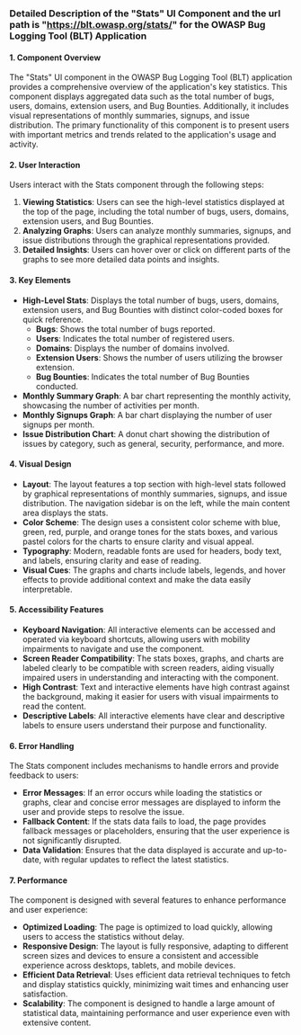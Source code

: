 ### Detailed Description of the "Stats" UI Component and the url path is "https://blt.owasp.org/stats/" for the OWASP Bug Logging Tool (BLT) Application

#### 1. Component Overview
The "Stats" UI component in the OWASP Bug Logging Tool (BLT) application provides a comprehensive overview of the application's key statistics. This component displays aggregated data such as the total number of bugs, users, domains, extension users, and Bug Bounties. Additionally, it includes visual representations of monthly summaries, signups, and issue distribution. The primary functionality of this component is to present users with important metrics and trends related to the application's usage and activity.

#### 2. User Interaction
Users interact with the Stats component through the following steps:
1. **Viewing Statistics**: Users can see the high-level statistics displayed at the top of the page, including the total number of bugs, users, domains, extension users, and Bug Bounties.
2. **Analyzing Graphs**: Users can analyze monthly summaries, signups, and issue distributions through the graphical representations provided.
3. **Detailed Insights**: Users can hover over or click on different parts of the graphs to see more detailed data points and insights.

#### 3. Key Elements
- **High-Level Stats**: Displays the total number of bugs, users, domains, extension users, and Bug Bounties with distinct color-coded boxes for quick reference.
  - **Bugs**: Shows the total number of bugs reported.
  - **Users**: Indicates the total number of registered users.
  - **Domains**: Displays the number of domains involved.
  - **Extension Users**: Shows the number of users utilizing the browser extension.
  - **Bug Bounties**: Indicates the total number of Bug Bounties conducted.
- **Monthly Summary Graph**: A bar chart representing the monthly activity, showcasing the number of activities per month.
- **Monthly Signups Graph**: A bar chart displaying the number of user signups per month.
- **Issue Distribution Chart**: A donut chart showing the distribution of issues by category, such as general, security, performance, and more.

#### 4. Visual Design
- **Layout**: The layout features a top section with high-level stats followed by graphical representations of monthly summaries, signups, and issue distribution. The navigation sidebar is on the left, while the main content area displays the stats.
- **Color Scheme**: The design uses a consistent color scheme with blue, green, red, purple, and orange tones for the stats boxes, and various pastel colors for the charts to ensure clarity and visual appeal.
- **Typography**: Modern, readable fonts are used for headers, body text, and labels, ensuring clarity and ease of reading.
- **Visual Cues**: The graphs and charts include labels, legends, and hover effects to provide additional context and make the data easily interpretable.

#### 5. Accessibility Features
- **Keyboard Navigation**: All interactive elements can be accessed and operated via keyboard shortcuts, allowing users with mobility impairments to navigate and use the component.
- **Screen Reader Compatibility**: The stats boxes, graphs, and charts are labeled clearly to be compatible with screen readers, aiding visually impaired users in understanding and interacting with the component.
- **High Contrast**: Text and interactive elements have high contrast against the background, making it easier for users with visual impairments to read the content.
- **Descriptive Labels**: All interactive elements have clear and descriptive labels to ensure users understand their purpose and functionality.

#### 6. Error Handling
The Stats component includes mechanisms to handle errors and provide feedback to users:
- **Error Messages**: If an error occurs while loading the statistics or graphs, clear and concise error messages are displayed to inform the user and provide steps to resolve the issue.
- **Fallback Content**: If the stats data fails to load, the page provides fallback messages or placeholders, ensuring that the user experience is not significantly disrupted.
- **Data Validation**: Ensures that the data displayed is accurate and up-to-date, with regular updates to reflect the latest statistics.

#### 7. Performance
The component is designed with several features to enhance performance and user experience:
- **Optimized Loading**: The page is optimized to load quickly, allowing users to access the statistics without delay.
- **Responsive Design**: The layout is fully responsive, adapting to different screen sizes and devices to ensure a consistent and accessible experience across desktops, tablets, and mobile devices.
- **Efficient Data Retrieval**: Uses efficient data retrieval techniques to fetch and display statistics quickly, minimizing wait times and enhancing user satisfaction.
- **Scalability**: The component is designed to handle a large amount of statistical data, maintaining performance and user experience even with extensive content.
